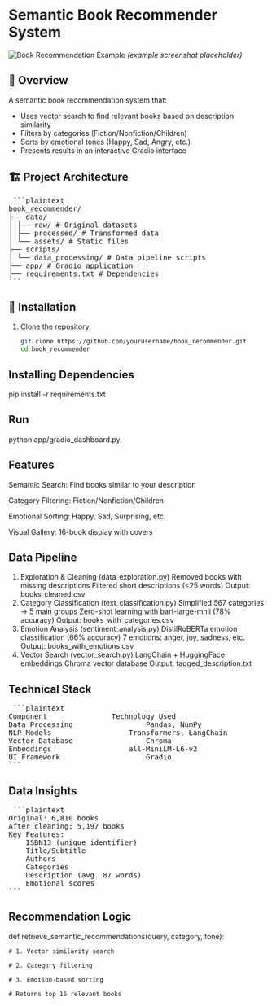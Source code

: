 # Semantic Book Recommender System

![Book Recommendation Example](data/assets/cover-not-found.jpg) *(example screenshot placeholder)*

## 📖 Overview
A semantic book recommendation system that:
- Uses vector search to find relevant books based on description similarity
- Filters by categories (Fiction/Nonfiction/Children)
- Sorts by emotional tones (Happy, Sad, Angry, etc.)
- Presents results in an interactive Gradio interface

## 🏗️ Project Architecture
<pre> ```plaintext
book_recommender/
├── data/
│ ├── raw/ # Original datasets
│ ├── processed/ # Transformed data
│ └── assets/ # Static files
├── scripts/
│ └── data_processing/ # Data pipeline scripts
├── app/ # Gradio application
├── requirements.txt # Dependencies
``` </pre>

## 🔧 Installation
1. Clone the repository:
   ```bash
   git clone https://github.com/yourusername/book_recommender.git
   cd book_recommender

## Installing Dependencies
pip install -r requirements.txt

## Run
python app/gradio_dashboard.py

## Features
Semantic Search: Find books similar to your description

Category Filtering: Fiction/Nonfiction/Children

Emotional Sorting: Happy, Sad, Surprising, etc.

Visual Gallery: 16-book display with covers

## Data Pipeline
1) Exploration & Cleaning (data_exploration.py)
        Removed books with missing descriptions
        Filtered short descriptions (<25 words)
        Output: books_cleaned.csv
2) Category Classification (text_classification.py)
        Simplified 567 categories → 5 main groups
        Zero-shot learning with bart-large-mnli (78% accuracy)
        Output: books_with_categories.csv
3) Emotion Analysis (sentiment_analysis.py)
        DistilRoBERTa emotion classification (66% accuracy)
        7 emotions: anger, joy, sadness, etc.
        Output: books_with_emotions.csv
4) Vector Search (vector_search.py)
        LangChain + HuggingFace embeddings
        Chroma vector database
        Output: tagged_description.txt

## Technical Stack
<pre> ```plaintext
Component	            Technology Used
Data Processing	                Pandas, NumPy
NLP Models	                Transformers, LangChain
Vector Database	                Chroma
Embeddings	                all-MiniLM-L6-v2
UI Framework	                Gradio
``` </pre>

## Data Insights
<pre> ```plaintext
Original: 6,810 books
After cleaning: 5,197 books
Key Features:
    ISBN13 (unique identifier)
    Title/Subtitle
    Authors
    Categories
    Description (avg. 87 words)
    Emotional scores
``` </pre>

## Recommendation Logic
def retrieve_semantic_recommendations(query, category, tone):

    # 1. Vector similarity search

    # 2. Category filtering

    # 3. Emotion-based sorting

    # Returns top 16 relevant books

